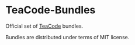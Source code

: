 # TeaCode-Bundles

Official set of [TeaCode](https://www.apptorium.com/teacode) bundles.

Bundles are distributed under terms of MIT license.
